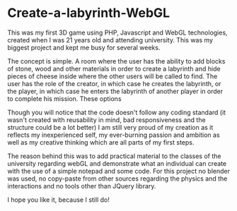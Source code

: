 # Create-a-labyrinth-WebGL
This was my first 3D game using PHP, Javascript and WebGL technologies, created when I was 21 years old and attending university. This was my biggest project and kept me busy for several weeks.

The concept is simple. A room where the user has the ability to add blocks of stone, wood and other materials in order to create a labyrinth and hide pieces of cheese inside where the other users will be called to find. The user has the role of the creator, in which case he creates the labyrinth, or the player, in which case he enters the labyrinth of another player in order to complete his mission. These options  

Though you will notice that the code doesn't follow any coding standard (it wasn't created with reusability in mind, bad responsiveness and the structure could be a lot better) I am still very proud of my creation as it reflects my inexperienced self, my ever-burning passion and ambition as well as my creative thinking which are all parts of my first steps.

The reason behind this was to add practical material to the classes of the university regarding webGL and demonstrate what an individual can create with the use of a simple notepad and some code. For this project no blender was used, no copy-paste from other sources regarding the physics and the interactions and no tools other than JQuery library.

I hope you like it, because I still do!
